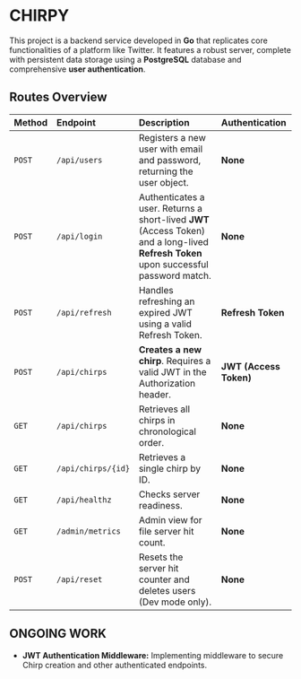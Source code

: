 # CHIRPY

This project is a backend service developed in **Go** that replicates core functionalities of a platform like Twitter. It features a robust server, complete with persistent data storage using a **PostgreSQL** database and comprehensive **user authentication**.

## Routes Overview

| Method | Endpoint | Description | Authentication |
| :--- | :--- | :--- | :--- |
| `POST` | `/api/users` | Registers a new user with email and password, returning the user object. | **None** |
| `POST` | `/api/login` | Authenticates a user. Returns a short-lived **JWT** (Access Token) and a long-lived **Refresh Token** upon successful password match. | **None** |
| `POST` | `/api/refresh` | Handles refreshing an expired JWT using a valid Refresh Token. | **Refresh Token** |
| `POST` | `/api/chirps` | **Creates a new chirp**. Requires a valid JWT in the Authorization header. | **JWT (Access Token)** |
| `GET` | `/api/chirps` | Retrieves all chirps in chronological order. | **None** |
| `GET` | `/api/chirps/{id}` | Retrieves a single chirp by ID. | **None** |
| `GET` | `/api/healthz` | Checks server readiness. | **None** |
| `GET` | `/admin/metrics` | Admin view for file server hit count. | **None** |
| `POST`| `/api/reset` | Resets the server hit counter and deletes users (Dev mode only). | **None** |

## ONGOING WORK
* **JWT Authentication Middleware:** Implementing middleware to secure Chirp creation and other authenticated endpoints.
